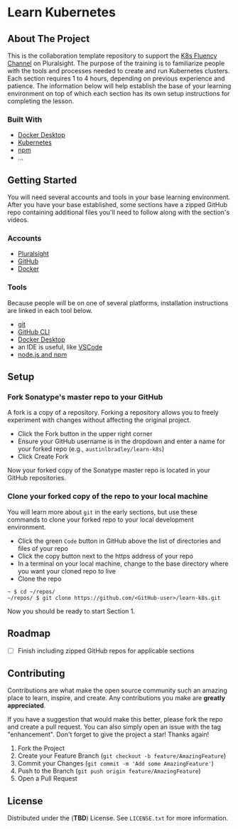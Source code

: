 # Learn Kubernetes

## About The Project

This is the collaboration template repository to support the [K8s Fluency Channel](https://app.pluralsight.com/channels/details/7e329816-fa2b-4b66-8270-0f024e72afa8) on Pluralsight. The purpose of the training is to familiarize people with the tools and processes needed to create and run Kubernetes clusters. Each section requires 1 to 4 hours, depending on previous experience and patience. The information below will help establish the base of your learning environment on top of which each section has its own setup instructions for completing the lesson.

### Built With

* [Docker Desktop](https://www.docker.com/)
* [Kubernetes](https://kubernetes.io/)
* [npm](https://www.npmjs.com/)
* ...

## Getting Started

You will need several accounts and tools in your base learning environment. After you have your base established, some sections have a zipped GitHub repo containing additional files you'll need to follow along with the section's videos. 

### Accounts

* [Pluralsight](https://app.pluralsight.com/)
* [GitHub](https://github.com/)
* [Docker](https://www.docker.com/)

### Tools

Because people will be on one of several platforms, installation instructions are linked in each tool below.

* [git](https://git-scm.com/book/en/v2/Getting-Started-Installing-Git)
* [GitHub CLI](https://cli.github.com/)
* [Docker Desktop](https://www.docker.com/products/docker-desktop/)
* an IDE is useful, like [VSCode](https://code.visualstudio.com/download)
* [node.js and npm](https://docs.npmjs.com/downloading-and-installing-node-js-and-npm)

## Setup

### Fork Sonatype's master repo to your GitHub

A fork is a copy of a repository. Forking a repository allows you to freely experiment with changes without affecting the original project.

* Click the Fork button in the upper right corner
* Ensure your GitHub username is in the dropdown and enter a name for your forked repo (e.g., `austinlbradley/learn-k8s`) 
* Click Create Fork

Now your forked copy of the Sonatype master repo is located in your GitHub repositories.

### Clone your forked copy of the repo to your local machine

You will learn more about `git` in the early sections, but use these commands to clone your forked repo to your local development environment.

* Click the green `Code` button in GitHub above the list of directories and files of your repo
* Click the copy button next to the https address of your repo
* In a terminal on your local machine, change to the base directory where you want your cloned repo to live
* Clone the repo

```
~ $ cd ~/repos/
~/repos/ $ git clone https://github.com/<GitHub-user>/learn-k8s.git
```

Now you should be ready to start Section 1.

## Roadmap

- [ ] Finish including zipped GitHub repos for applicable sections

## Contributing

Contributions are what make the open source community such an amazing place to learn, inspire, and create. Any contributions you make are **greatly appreciated**.

If you have a suggestion that would make this better, please fork the repo and create a pull request. You can also simply open an issue with the tag "enhancement".
Don't forget to give the project a star! Thanks again!

1. Fork the Project
2. Create your Feature Branch (`git checkout -b feature/AmazingFeature`)
3. Commit your Changes (`git commit -m 'Add some AmazingFeature'`)
4. Push to the Branch (`git push origin feature/AmazingFeature`)
5. Open a Pull Request



<!-- LICENSE -->
## License

Distributed under the (**TBD**) License. See `LICENSE.txt` for more information.

